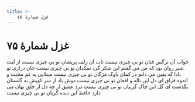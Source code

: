 ```yaml
---
title: >-
    غزل شمارهٔ ۷۵
---
```

# غزل شمارهٔ ۷۵

خواب آن نرگس فتان تو بی چیزی نیست
تاب آن زلف پریشان تو بی چیزی نیست
از لبت شیر روان بود که من می گفتم
این شکر گرد نمکدان تو بی چیزی نیست
جان درازی تو بادا که یقین می دانم
در کمان ناوک مژگان تو بی چیزی نیست
مبتلایی به غم محنت و اندوه فراق
ای دل این ناله و افغان تو بی چیزی نیست
دوش باد از سر کویش به گلستان بگذشت
ای گل این چاک گریبان تو بی چیزی نیست
درد عشق ار چه دل از خلق نهان می دارد
حافظ این دیده گریان تو بی چیزی نیست
